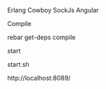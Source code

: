 Erlang Cowboy SockJs Angular


Compile

rebar get-deps compile

start

start.sh

http://localhost:8089/
